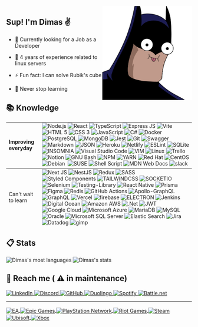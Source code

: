 <img align="right" height="255em" src="./assets/batma.png">

## Sup! I'm Dimas &#9996;

- &#128188; Currently looking for a Job as a Developer

- &#128170; 4 years of experience related to linux servers

- &#9889; Fun fact: I can solve Rubik's cube

- :rocket: Never stop learning

## &#128218; Knowledge <br clear="right" >

<table>
    <tbody>
        <tr>
            <td>
                <strong>Improving everyday</strong>
            </td>
            <td>
             <img src="https://img.shields.io/badge/Node.js-43853D?style=for-the-badge&logo=node.js&logoColor=white" alt="Node.js"/>
             <img src="https://img.shields.io/badge/React-20232A?style=for-the-badge&logo=react&logoColor=61DAFB" alt="React" />
             <img src="https://img.shields.io/badge/TypeScript-007ACC?style=for-the-badge&logo=typescript&logoColor=white" alt="TypeScript" />           
             <img src="https://img.shields.io/badge/Express.js-404D59?style=for-the-badge&logo=express" alt="Express JS" />  
             <img src="https://img.shields.io/badge/vite-%23646CFF.svg?style=for-the-badge&logo=vite&logoColor=white" alt="Vite" />             
            <img src="https://img.shields.io/badge/HTML5-E34F26?style=for-the-badge&logo=html5&logoColor=white" alt="HTML 5" />
            <img src="https://img.shields.io/badge/CSS3-1572B6?style=for-the-badge&logo=css3&logoColor=white" alt="CSS 3" />
            <img src="https://img.shields.io/badge/JavaScript-323330?style=for-the-badge&logo=javascript&logoColor=F7DF1E" alt="JavaScript" />
            <img src="https://img.shields.io/badge/c%23-%23239120.svg?style=for-the-badge&logo=c-sharp&logoColor=white" alt="C#">         
            <img src="https://img.shields.io/badge/Docker-2496ED?style=for-the-badge&logo=docker&logoColor=white" alt="Docker" />
            <img src="https://img.shields.io/badge/PostgreSQL-316192?style=for-the-badge&logo=postgresql&logoColor=white" alt="PostgreSQL" />
            <img src="https://img.shields.io/badge/MongoDB-4EA94B?style=for-the-badge&logo=mongodb&logoColor=white" alt="MongoDB" />
            <img src="https://img.shields.io/badge/Jest-323330?style=for-the-badge&logo=Jest&logoColor=white" alt="Jest" />
            <img src="https://img.shields.io/badge/GIT-E44C30?style=for-the-badge&logo=git&logoColor=white" alt="Git" />
            <img src="https://img.shields.io/badge/-Swagger-%23Clojure?style=for-the-badge&logo=swagger&logoColor=white" alt="Swagger" />
            <img src="https://img.shields.io/badge/Markdown-000000?style=for-the-badge&logo=markdown&logoColor=white" alt="Markdown" />
            <img src="https://img.shields.io/badge/json-5E5C5C?style=for-the-badge&logo=json&logoColor=white" alt="JSON" />
            <img src="https://img.shields.io/badge/Heroku-430098?style=for-the-badge&logo=heroku&logoColor=white" alt="Heroku" />
            <img src="https://img.shields.io/badge/netlify-%23000000.svg?style=for-the-badge&logo=netlify&logoColor=#00C7B7" alt="Netlify" />
            <img src="https://img.shields.io/badge/ESLint-4B3263?style=for-the-badge&logo=eslint&logoColor=white" alt="ESLint" />
            <img src="https://img.shields.io/badge/SQLite-07405E?style=for-the-badge&logo=sqlite&logoColor=white" alt="SQLite" />
            <img src="https://img.shields.io/badge/Insomnia-5849be?style=for-the-badge&logo=Insomnia&logoColor=white" alt="INSOMNIA" />
            <img src="https://img.shields.io/badge/Visual_Studio_Code-0078D4?style=for-the-badge&logo=visual%20studio%20code&logoColor=white" alt="Visual Studio Code" />
            <img src="https://img.shields.io/badge/VIM-%2311AB00.svg?&style=for-the-badge&logo=vim&logoColor=white" alt="VIM" />                
            <img src="https://img.shields.io/badge/Linux-FCC624?style=for-the-badge&logo=linux&logoColor=black" 
            alt="Linux" />
            <img src="https://img.shields.io/badge/Trello-0052CC?style=for-the-badge&logo=trello&logoColor=white" alt="Trello" />
            <img src="https://img.shields.io/badge/Notion-000000?style=for-the-badge&logo=notion&logoColor=white" alt="Notion" />
            <img src="https://img.shields.io/badge/GNU%20Bash-4EAA25?style=for-the-badge&logo=GNU%20Bash&logoColor=white" alt="GNU Bash" />
            <img src="https://img.shields.io/badge/npm-CB3837?style=for-the-badge&logo=npm&logoColor=white" alt="NPM" />
            <img src="https://img.shields.io/badge/Yarn-2C8EBB?style=for-the-badge&logo=yarn&logoColor=white" alt="YARN" />
            <img src="https://img.shields.io/badge/Red%20Hat-EE0000?style=for-the-badge&logo=redhat&logoColor=white" alt="Red Hat" />
            <img src="https://img.shields.io/badge/Cent%20OS-262577?style=for-the-badge&logo=CentOS&logoColor=white" alt="CentOS" />
            <img src="https://img.shields.io/badge/Debian-A81D33?style=for-the-badge&logo=debian&logoColor=white" alt="Debian" />
            <img src="https://img.shields.io/badge/Ubuntu-E95420?style=for-the-badge&logo=ubuntu&logoColor=white" alt="" />
            <img src="https://img.shields.io/badge/SUSE-0C322C?style=for-the-badge&logo=SUSE&logoColor=white" alt="SUSE" />
            <img src="https://img.shields.io/badge/shell_script-%23121011.svg?style=for-the-badge&logo=gnu-bash&logoColor=white" alt="Shell Script">
            <img src="https://img.shields.io/badge/MDN_Web_Docs-black?style=for-the-badge&logo=mdnwebdocs&logoColor=white" alt="MDN Web Docs" />
            <img src="https://img.shields.io/badge/Slack-4A154B?style=for-the-badge&logo=slack&logoColor=white" alt="slack" />
            </td>
        </tr>
    </tbody>
    <tfoot>
         <tr>
            <td>
                Can't wait to learn
            </td>
            <td>
                <img src="https://img.shields.io/badge/Next-black?style=for-the-badge&logo=next.js&logoColor=white" alt="Next JS" />
                <img src="https://img.shields.io/badge/nestjs-%23E0234E.svg?style=for-the-badge&logo=nestjs&logoColor=white" alt="NestJS" />
                <img src="https://img.shields.io/badge/redux-%23593d88.svg?style=for-the-badge&logo=redux&logoColor=white" alt="Redux" />
                <img src="https://img.shields.io/badge/SASS-hotpink.svg?style=for-the-badge&logo=SASS&logoColor=white" alt="SASS">
                <img src="https://img.shields.io/badge/styled--components-DB7093?style=for-the-badge&logo=styled-components&logoColor=white" alt="Styled Components" />
                <img src="https://img.shields.io/badge/Tailwind_CSS-38B2AC?style=for-the-badge&logo=tailwind-css&logoColor=white" alt="TAILWINDCSS" />
                <img src="https://img.shields.io/badge/Socket.io-010101?&style=for-the-badge&logo=Socket.io&logoColor=white" alt="SOCKETIO" />
                <img src="https://img.shields.io/badge/-selenium-%43B02A?style=for-the-badge&logo=selenium&logoColor=white" alt="Selenium" />                
                <img src="https://img.shields.io/badge/-TestingLibrary-%23E33332?style=for-the-badge&logo=testing-library&logoColor=white" alt="Testing-Library" />                
                <img src="https://img.shields.io/badge/React_Native-20232A?style=for-the-badge&logo=react&logoColor=61DAFB" alt="React Native" />
                <img src="https://img.shields.io/badge/Prisma-3982CE?style=for-the-badge&logo=Prisma&logoColor=white" alt="Prisma" />
                <img src="https://img.shields.io/badge/Figma-FF3366?style=for-the-badge&logo=figma&logoColor=white" alt="Figma" />
                <img src="https://img.shields.io/badge/redis-%23DD0031.svg?style=for-the-badge&logo=redis&logoColor=white" alt="Redis" />
                <img src="https://img.shields.io/badge/GitHub_Actions-2088FF?style=for-the-badge&logo=github-actions&logoColor=white" alt="GitHub Actions" />
                <img src="https://img.shields.io/badge/-ApolloGraphQL-311C87?style=for-the-badge&logo=apollo-graphql" alt="Apollo-GraphQL" />
                <img src="https://img.shields.io/badge/-GraphQL-E10098?style=for-the-badge&logo=graphql&logoColor=white" alt="GraphQL" />
                <img src="https://img.shields.io/badge/Vercel-000000?style=for-the-badge&logo=vercel&logoColor=white" alt="Vercel" />
                <img src="https://img.shields.io/badge/Firebase-F29D0C?style=for-the-badge&logo=firebase&logoColor=white" alt="firebase" />
                <img src="https://img.shields.io/badge/Electron-2B2E3A?style=for-the-badge&logo=electron&logoColor=9FEAF9" alt="ELECTRON" />
                <img src="https://img.shields.io/badge/jenkins-%232C5263.svg?style=for-the-badge&logo=jenkins&logoColor=white" alt="Jenkins" />
                <img src="https://img.shields.io/badge/Digital_Ocean-0080FF?style=for-the-badge&logo=DigitalOcean&logoColor=white" alt="Digital Ocean" />
                <img src="https://img.shields.io/badge/Amazon_AWS-232F3E?style=for-the-badge&logo=amazon-aws&logoColor=white" alt="Amazon AWS" /> <img src="https://img.shields.io/badge/.NET-5C2D91?style=for-the-badge&logo=.net&logoColor=white" alt=".Net">
                <img src="https://img.shields.io/badge/JWT-black?style=for-the-badge&logo=JSON%20web%20tokens" alt="JWT" />
                <img src="https://img.shields.io/badge/Google_Cloud-4285F4?style=for-the-badge&logo=google-cloud&logoColor=white" alt="Google Cloud" />                
                <img src="https://img.shields.io/badge/Microsoft_Azure-0089D6?style=for-the-badge&logo=microsoft-azure&logoColor=white" alt="Microsoft Azure" />
                <img src="https://img.shields.io/badge/MariaDB-003545?style=for-the-badge&logo=mariadb&logoColor=white" alt="MariaDB" />
                <img src="https://img.shields.io/badge/MySQL-005C84?style=for-the-badge&logo=mysql&logoColor=white" alt="MySQL" />
                <img src="https://img.shields.io/badge/Oracle-F80000?style=for-the-badge&logo=oracle&logoColor=black" alt="Oracle" />
                <img src="https://img.shields.io/badge/Microsoft_SQL_Server-CC2927?style=for-the-badge&logo=microsoft-sql-server&logoColor=white" alt="Microsoft SQL Server" />
                <img src="https://img.shields.io/badge/Elastic_Search-005571?style=for-the-badge&logo=elasticsearch&logoColor=white" alt="Elastic Search" />
                <img src="https://img.shields.io/badge/Jira-0052CC?style=for-the-badge&logo=Jira&logoColor=white" alt="Jira" />
                <img src="https://img.shields.io/badge/datadog-%23632CA6.svg?style=for-the-badge&logo=datadog&logoColor=white" alt="Datadog">
                <img src="https://img.shields.io/badge/gimp-5C5543?style=for-the-badge&logo=gimp&logoColor=white" alt="gimp" />
            </td>
        </tr>
    </tfoot>
</table>

## &#128203; Stats

<p>
    <img width="360em" src="https://github-readme-stats.vercel.app/api/top-langs/?username=dimas-prates&layout=compact&theme=nightowl" alt="Dimas's most languages"/>
    <img width="430em" src="https://github-readme-stats.vercel.app/api?username=dimas-prates&show_icons=true&theme=nightowl" alt="Dimas's stats"/>
</p>

## &#128243; Reach me ( :warning: in maintenance)

<p>
    <a href="https://www.linkedin.com/in/dimas-prates" target="_blank">
        <img align="center" src="https://img.shields.io/badge/LinkedIn-0077B5?style=for-the-badge&logo=linkedin&logoColor=white" alt="LinkedIn"/>
    </a>
    <a href="https://discordapp.com/users/711755910778978386" target="_blank">
        <img align="center" src="https://img.shields.io/badge/Discord-7289DA?style=for-the-badge&logo=discord&logoColor=white" alt="Discord"/>
    </a>
    <a href="https://github.com/dimas-prates" target="_blank">
        <img align="center" src="https://img.shields.io/badge/GitHub-000000?style=for-the-badge&logo=github&logoColor=white" alt="GitHub"/>
    </a>
    <a href="https://duolingo.com/dimas_prates" target="_blank">
        <img align="center" src="https://img.shields.io/badge/Duolingo-58CC02?style=for-the-badge&logo=Duolingo&logoColor=white" alt="Duolingo" />
    </a>
    <a href="https://open.spotify.com/user/tzxviw7ju85soxivb5us8i7jl" target="_blank">
        <img align="center" src="https://img.shields.io/badge/Spotify-1ED760?&style=for-the-badge&logo=spotify&logoColor=white" alt="Spotify"/>
    </a>
    <a href="#" target="_blank">
        <img align="center" src="https://img.shields.io/badge/battle.net-%2300AEFF.svg?style=for-the-badge&logo=battle.net&logoColor=white" alt="Battle.net"/>
    </a>
    <hr>
    <a href="#" target="_blank">
        <img align="center" src="https://img.shields.io/badge/ea-%23000000.svg?style=for-the-badge&logo=ea&logoColor=white" alt="EA"/>
    </a>
    <a href="#" target="_blank">
        <img align="center" src="https://img.shields.io/badge/epicgames-%23313131.svg?style=for-the-badge&logo=epicgames&logoColor=white" alt="Epic Games"/>
    </a>
    <a href="#" target="_blank">
        <img align="center" src="https://img.shields.io/badge/PSN-%230070D1.svg?style=for-the-badge&logo=Playstation&logoColor=white" alt="PlayStation Network"/>
    </a>
    <a href="#" target="_blank">
        <img align="center" src="https://img.shields.io/badge/riotgames-D32936.svg?style=for-the-badge&logo=riotgames&logoColor=white" alt="Riot Games"/>
    </a>
    <a href="#" target="_blank">
        <img align="center" src="https://img.shields.io/badge/steam-%23000000.svg?style=for-the-badge&logo=steam&logoColor=white" alt="Steam"/>
    </a>
    <a href="#" target="_blank">
        <img align="center" src="https://img.shields.io/badge/Ubisoft-%23F5F5F5.svg?style=for-the-badge&logo=Ubisoft&logoColor=black" alt="Ubisoft"/>
    </a>
    <a href="#" target="_blank">
        <img align="center" src="https://img.shields.io/badge/xbox-%23107C10.svg?style=for-the-badge&logo=xbox&logoColor=white" alt="Xbox"/>
    </a>
</p>

<!--
### Hi there 👋

**dimas-prates/dimas-prates** is a ✨ _special_ ✨ repository because its `README.md` (this file) appears on your GitHub profile.

Here are some ideas to get you started:

- 🔭 I’m currently working on ...
- 🌱 I’m currently learning ...
- 👯 I’m looking to collaborate on ...
- 🤔 I’m looking for help with ...
- 💬 Ask me about ...
- 📫 How to reach me: ...
- 😄 Pronouns: ...
- ⚡ Fun fact: ...
-->
